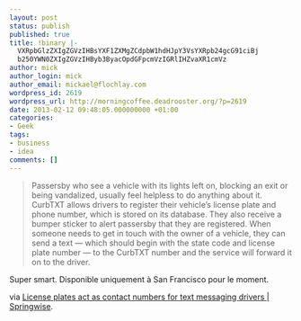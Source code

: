 ```yaml
---
layout: post
status: publish
published: true
title: !binary |-
  VXRpbGlzZXIgZGVzIHBsYXF1ZXMgZCdpbW1hdHJpY3VsYXRpb24gcG91ciBj
  b250YWN0ZXIgZGVzIHByb3ByacOpdGFpcmVzIGRlIHZvaXR1cmVz
author: mick
author_login: mick
author_email: mickael@flochlay.com
wordpress_id: 2619
wordpress_url: http://morningcoffee.deadrooster.org/?p=2619
date: 2013-02-12 09:48:05.000000000 +01:00
categories:
- Geek
tags:
- business
- idea
comments: []
---
```

<blockquote>Passersby who see a vehicle with its lights left on, blocking an exit or being vandalized, usually feel helpless to do anything about it. CurbTXT allows drivers to register their vehicle’s license plate and phone number, which is stored on its database. They also receive a bumper sticker to alert passersby that they are registered. When someone needs to get in touch with the owner of a vehicle, they can send a text — which should begin with the state code and license plate number — to the CurbTXT number and the service will forward it on to the driver.</blockquote>
Super smart. Disponible uniquement à San Francisco pour le moment.

via <a href="http://www.springwise.com/automotive/license-plates-act-contact-numbers-text-messaging-drivers/">License plates act as contact numbers for text messaging drivers | Springwise</a>.
